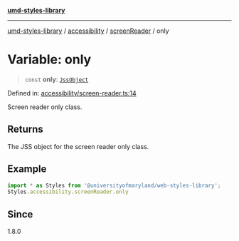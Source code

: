 [**umd-styles-library**](../../../../README.md)

***

[umd-styles-library](../../../../modules.md) / [accessibility](../../../README.md) / [screenReader](../README.md) / only

# Variable: only

> `const` **only**: [`JssObject`](../../../../utilities/namespaces/transform/type-aliases/JssObject.md)

Defined in: [accessibility/screen-reader.ts:14](https://github.com/UMD-Digital/design-system/blob/8c958a0419ab79ba8bcba0aabd12f79a69ac5834/packages/styles/source/accessibility/screen-reader.ts#L14)

Screen reader only class.

## Returns

The JSS object for the screen reader only class.

## Example

```typescript
import * as Styles from '@universityofmaryland/web-styles-library';
Styles.accessibility.screenReader.only
```

## Since

1.8.0
